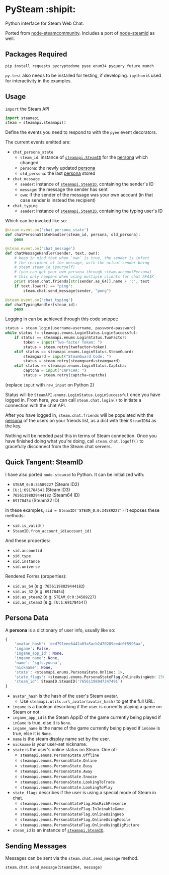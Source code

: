 # PySteam :shipit:

Python interface for Steam Web Chat.

Ported from [node-steamcommunity](https://github.com/DoctorMcKay/node-steamcommunity).
Includes a port of [node-steamid](https://github.com/DoctorMcKay/node-steamid) as well.

## Packages Required

    pip install requests pycryptodome pyee enum34 pyquery future munch

`py.test` also needs to be installed for testing, if developing.
`ipython` is used for interactivity in the examples.

## Usage

`import` the Steam API

```python
import steamapi
steam = steamapi.steamapi()
```

Define the events you need to respond to with the `pyee` event decorators.

The current events emitted are:

* `chat_persona_state`
    - `steam_id`: instance of [`steamapi.SteamID`](#quick-tangent-steamid) for the [persona](#persona-data) which changed
    - `persona`: the newly updated [persona](#persona-data)
    - `old_persona`: the last [persona](#persona-data) stored
* `chat_message`
    - `sender`: instance of [`steamapi.SteamID`](#quick-tangent-steamid), containing the sender's ID
    - `message`: the message the sender has sent
    - `own`: if the sender of the message was your own account (in that case sender is instead the recipient)
* `chat_typing`
    - `sender`: instance of [`steamapi.SteamID`](#quick-tangent-steamid), containing the typing user's ID

Which can be invoked like so:

```python
@steam.event.on('chat_persona_state')
def chatPersonaStateHandler(steam_id, persona, old_persona):
    pass

@steam.event.on('chat_message')
def chatMessageHandler(sender, text, own):
    # keep in mind that when `own` is true, the sender is infact
    # the recipient of the message, with the actual sender being
    # steam.steam_id (yourself)
    # (you can get your own persona through steam.accountPersona)
    # this only happens when using multiple clients for chat AFAIK
    print steam.chat.friends[str(sender.as_64)].name + ':', text
    if text.lower() == "ping":
        steam.chat.send_message(sender, "pong")

@steam.event.on('chat_typing')
def chatTypingHandler(steam_id):
    pass
```

Logging in can be achieved through this code snippet:

```python
status = steam.login(username=username, password=password)
while status != steamapi.enums.LoginStatus.LoginSuccessful:
    if status == steamapi.enums.LoginStatus.TwoFactor:
        token = input("Two-factor Token: ")
        status = steam.retry(twofactor=token)
    elif status == steamapi.enums.LoginStatus.SteamGuard:
        steamguard = input("SteamGuard Code: ")
        status = steam.retry(steamguard=steamguard)
    elif status == steamapi.enums.LoginStatus.Captcha:
        captcha = input("CAPTCHA: ")
        status = steam.retry(captcha=captcha)
```
(replace `input` with `raw_input` on Python 2)

Status will be `SteamAPI.enums.LoginStatus.LoginSuccessful` once you have logged in.
From here, you can call `steam.chat.login()` to initiate a connection with the chat API.

After you have logged in, `steam.chat.friends` will be populated with the [persona](#persona-data) of the users on your friends list, as a dict with their `SteamID64` as the key.

Nothing will be needed past this in terms of Steam connection.
Once you have finished doing what you're doing, call `steam.chat.logoff()` to gracefully disconnect from the Steam chat servers.


## Quick Tangent: SteamID

I have also ported `node-steamid` to Python. It can be initialized with:

* `STEAM_0:0:34589227` (Steam ID2)
* `[U:1:69178454]` (Steam ID3)
* `76561198029444182` (Steam64 ID)
* `69178454` (Steam32 ID)

In these examples, `sid = SteamID('STEAM_0:0:34589227')`
It exposes these methods:

* `sid.is_valid()`
* `SteamID.from_account_id(account_id)`

And these properties:

* `sid.accountid`
* `sid.type`
* `sid.instance`
* `sid.universe`

Rendered Forms (properties):

* `sid.as_64` (e.g. `76561198029444182`)
* `sid.as_32` (e.g. `69178454`)
* `sid.as_steam2` (e.g. `STEAM_0:0:34589227`)
* `sid.as_steam3` (e.g. `[U:1:69178454]`)

## Persona Data

A **persona** is a dictionary of user info, usually like so:

```python
{
    'avatar_hash': 'eed791eee6442a03a5acb2470289ee4c0f5995aa',
    'ingame': False,
    'ingame_app_id': None,
    'ingame_name': None,
    'name': 'sgfc.yuuna',
    'nickname': None,
    'state': <steamapi.enums.PersonaState.Online: 1>,
    'state_flags': <steamapi.enums.PersonaStateFlag.OnlineUsingWeb: 256>,
    'steam_id': SteamID.SteamID('76561198047347491')
}
```

* `avatar_hash` is the hash of the user's Steam avatar.
    * Use `steamapi.utils.url_avatar(avatar_hash)` to get the full URL.
* `ingame` is a boolean describing if the user is currently playing a game on Steam or not.
* `ingame_app_id` is the Steam AppID of the game currently being played if `inGame` is true, else it is `None`.
* `ingame_name` is the name of the game currently being played if `inGame` is true, else it is `None`.
* `name` is the steam display name set by the user.
* `nickname` is your user-set nickname.
* `state` is the user's online status on Steam. One of:
    * `steamapi.enums.PersonaState.Offline`
    * `steamapi.enums.PersonaState.Online`
    * `steamapi.enums.PersonaState.Busy`
    * `steamapi.enums.PersonaState.Away`
    * `steamapi.enums.PersonaState.Snooze`
    * `steamapi.enums.PersonaState.LookingToTrade`
    * `steamapi.enums.PersonaState.LookingToPlay`
* `state_flags` describes if the user is using a special mode of Steam in chat.
    * `steamapi.enums.PersonaStateFlag.HasRichPresence`
    * `steamapi.enums.PersonaStateFlag.InJoinableGame`
    * `steamapi.enums.PersonaStateFlag.OnlineUsingWeb`
    * `steamapi.enums.PersonaStateFlag.OnlineUsingMobile`
    * `steamapi.enums.PersonaStateFlag.OnlineUsingBigPicture`
* `steam_id` is an instance of [`steamapi.SteamID`](#quick-tangent-steamid).


## Sending Messages

Messages can be sent via the `steam.chat.send_message` method.

```python
steam.chat.send_message(SteamID64, message)
```